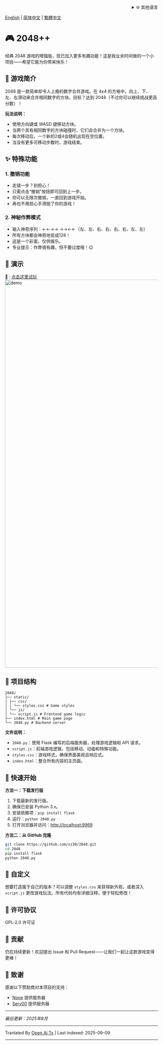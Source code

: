 <div align="right">
  <details>
    <summary >🌐 其他语言</summary>
    <div>
      <div align="center">
        <a href="https://openaitx.github.io/view.html?user=sz30&project=2048-magic&lang=ja">日本語</a>
        | <a href="https://openaitx.github.io/view.html?user=sz30&project=2048-magic&lang=ko">한국어</a>
        | <a href="https://openaitx.github.io/view.html?user=sz30&project=2048-magic&lang=hi">हिन्दी</a>
        | <a href="https://openaitx.github.io/view.html?user=sz30&project=2048-magic&lang=th">ไทย</a>
        | <a href="https://openaitx.github.io/view.html?user=sz30&project=2048-magic&lang=fr">Français</a>
        | <a href="https://openaitx.github.io/view.html?user=sz30&project=2048-magic&lang=de">Deutsch</a>
        | <a href="https://openaitx.github.io/view.html?user=sz30&project=2048-magic&lang=es">Español</a>
        | <a href="https://openaitx.github.io/view.html?user=sz30&project=2048-magic&lang=it">Itapano</a>
        | <a href="https://openaitx.github.io/view.html?user=sz30&project=2048-magic&lang=ru">Русский</a>
        | <a href="https://openaitx.github.io/view.html?user=sz30&project=2048-magic&lang=pt">Português</a>
        | <a href="https://openaitx.github.io/view.html?user=sz30&project=2048-magic&lang=nl">Nederlands</a>
        | <a href="https://openaitx.github.io/view.html?user=sz30&project=2048-magic&lang=pl">Polski</a>
        | <a href="https://openaitx.github.io/view.html?user=sz30&project=2048-magic&lang=ar">العربية</a>
        | <a href="https://openaitx.github.io/view.html?user=sz30&project=2048-magic&lang=fa">فارسی</a>
        | <a href="https://openaitx.github.io/view.html?user=sz30&project=2048-magic&lang=tr">Türkçe</a>
        | <a href="https://openaitx.github.io/view.html?user=sz30&project=2048-magic&lang=vi">Tiếng Việt</a>
        | <a href="https://openaitx.github.io/view.html?user=sz30&project=2048-magic&lang=id">Bahasa Indonesia</a>
      </div>
    </div>
  </details>
</div>


[English](https://raw.githubusercontent.com/sz30/2048--/main/README.md) | [简体中文](https://raw.githubusercontent.com/sz30/2048--/main/README.zh-CN.md) | [繁體中文](https://raw.githubusercontent.com/sz30/2048--/main/README.zh-TW.md)

# 🎮 2048++

经典 2048 游戏的增强版，现已加入更多有趣功能！这是我业余时间做的一个小项目——希望它能为你带来快乐！

## 🎯 游戏简介

2048 是一款简单却令人上瘾的数字合并游戏。在 4x4 的方格中，向上、下、左、右滑动来合并相同数字的方块。目标？达到 2048（不过你可以继续挑战更高分数）！

**玩法说明：**
- 使用方向键或 WASD 键移动方块。
- 当两个具有相同数字的方块碰撞时，它们会合并为一个方块。
- 每次移动后，一个新的2或4会随机出现在空位置。
- 当没有更多可移动步数时，游戏结束。

## ✨ 特殊功能

### 1. 撤销功能
- 走错一步？别担心！
- 只需点击“撤销”按钮即可回到上一步。
- 你可以无限次撤销，一直回到游戏开始。
- 再也不用担心手滑毁了你的游戏！

### 2. 神秘作弊模式
- 输入神奇序列：←←→→ →→←←（左、左、右、右、右、右、左、左）
- 所有方块都会神奇地变成128！
- 这是一个彩蛋，仅供娱乐。
- 专业提示：作弊很有趣，但不要过度哦！😉

## 🎯 演示

🎯 : [点击这里试玩](http://34.150.49.127:5000/)
<img width="1279" alt="demo" src="https://github.com/user-attachments/assets/0df2c956-b6d9-4371-a916-f6ac3ae642be" />



## 📁 项目结构
```
2048/
├── static/
│ ├── css/
│ │ └── styles.css # Game styles
│ └── js/
│ └── script.js # Frontend game logic
├── index.html # Main game page
└── 2048.py # Backend server
```
**文件说明：**
- `2048.py`：使用 Flask 编写的后端服务器，处理游戏逻辑和 API 请求。
- `script.js`：前端游戏逻辑，包括移动、动画和特殊功能。
- `styles.css`：游戏样式，确保界面美观且响应式。
- `index.html`：整合所有内容的主页面。

## 🚀 快速开始

**方法一：下载发行版**
1. 下载最新的发行版。
2. 确保已安装 Python 3.x。
3. 安装依赖项：`pip install flask`
4. 运行：`python 2048.py`
5. 打开浏览器并访问：[http://localhost:9969](http://localhost:9969)

**方法二：从 GitHub 克隆**
```bash
git clone https://github.com/sz30/2048.git
cd 2048
pip install flask
python 2048.py
```

## 🎨 自定义

想要打造属于自己的版本？可以调整 `styles.css` 来获得新外观，或者深入 `script.js` 更改游戏玩法。所有代码均有详细注释，便于轻松修改！

## 📝 许可协议

GPL-2.0 许可证

## 🤝 贡献

仍在持续更新！欢迎提出 Issue 和 Pull Request——让我们一起让这款游戏变得更棒！


## 🙏 致谢

感谢以下赞助商对本项目的支持：
- [None](https://#/) 提供服务器
- [Serv00](https://www.serv00.com/) 提供服务器

---
_最后更新：2025年8月_




---

Tranlated By [Open Ai Tx](https://github.com/OpenAiTx/OpenAiTx) | Last indexed: 2025-09-09

---